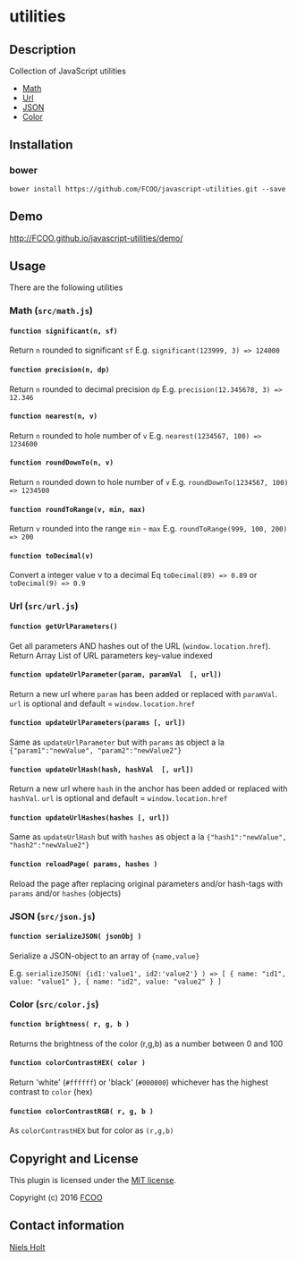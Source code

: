 # utilities
>


## Description
Collection of JavaScript utilities
- [Math](#math)
- [Url](#url)
- [JSON](#json)
- [Color](#color)

## Installation
### bower
`bower install https://github.com/FCOO/javascript-utilities.git --save`

## Demo
http://FCOO.github.io/javascript-utilities/demo/ 

## Usage
There are the following utilities
<a href="math"></a>
### Math (`src/math.js`)

#### `function significant(n, sf)`
Return `n` rounded to significant `sf`
E.g. `significant(123999, 3) => 124000`

#### `function precision(n, dp)`
Return `n` rounded to decimal precision `dp`
E.g. `precision(12.345678, 3) => 12.346`	

#### `function nearest(n, v)`
Return `n` rounded to hole number of `v`
E.g. `nearest(1234567, 100) => 1234600`

#### `function roundDownTo(n, v)`
Return `n` rounded down to hole number of `v`
E.g. `roundDownTo(1234567, 100) => 1234500 `

#### `function roundToRange(v, min, max)`
Return `v` rounded into the range `min` - `max`
E.g. `roundToRange(999, 100, 200) => 200 `
	
#### `function toDecimal(v)`
Convert a integer value v to a decimal 
Eq	`toDecimal(89) => 0.89` or `toDecimal(9) => 0.9`

<a href="url"></a>
### Url (`src/url.js`)

#### `function getUrlParameters()`
Get all parameters AND hashes out of the URL (`window.location.href`).
Return Array List of URL parameters key-value indexed

    
#### `function updateUrlParameter(param, paramVal  [, url])`
Return a new url where `param` has been added or replaced with `paramVal`. 
`url` is optional and default = `window.location.href` 
		
#### `function updateUrlParameters(params [, url])`
Same as `updateUrlParameter` but with `params` as object a la `{"param1":"newValue", "param2":"newValue2"}` 

#### `function updateUrlHash(hash, hashVal  [, url])`
Return a new url where `hash` in the anchor has been added or replaced with `hashVal`. 
`url` is optional and default = `window.location.href` 
		
#### `function updateUrlHashes(hashes [, url])`
Same as `updateUrlHash` but with `hashes` as object a la `{"hash1":"newValue", "hash2":"newValue2"}` 

#### `function reloadPage( params, hashes )`
Reload the page after replacing original parameters and/or hash-tags with `params` and/or `hashes` (objects)










<a href="json"></a>
### JSON (`src/json.js`)

#### `function serializeJSON( jsonObj )`
Serialize a JSON-object to an array of `{name,value}`

E.g. `serializeJSON( {id1:'value1', id2:'value2'} ) => [ { name: "id1", value: "value1" }, { name: "id2", value: "value2" } ]`

<a href="color"></a>
### Color (`src/color.js`)
	
#### `function brightness( r, g, b )`
Returns the brightness of the color (r,g,b) as a number between 0 and 100

#### `function colorContrastHEX( color )`
Return 'white' (`#ffffff`) or 'black' (`#000000`) whichever has the highest contrast to `color` (hex)

#### `function colorContrastRGB( r, g, b )`
As `colorContrastHEX` but for color as `(r,g,b)`



## Copyright and License
This plugin is licensed under the [MIT license](https://github.com/FCOO/javascript-utilities/LICENSE).

Copyright (c) 2016 [FCOO](https://github.com/FCOO)

## Contact information

[Niels Holt](http:/github.com/NielsHolt)


